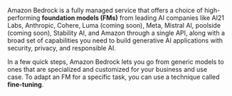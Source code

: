 Amazon Bedrock is a fully managed service that offers a choice of high-performing **foundation models (FMs)** from leading AI companies like AI21 Labs, Anthropic, Cohere, Luma (coming soon), Meta, Mistral AI, poolside (coming soon), Stability AI, and Amazon through a single API, along with a broad set of capabilities you need to build generative AI applications with security, privacy, and responsible AI.

In a few quick steps, Amazon Bedrock lets you go from generic models to ones that are specialized and customized for your business and use case. To adapt an FM for a specific task, you can use a technique called **fine-tuning**.
